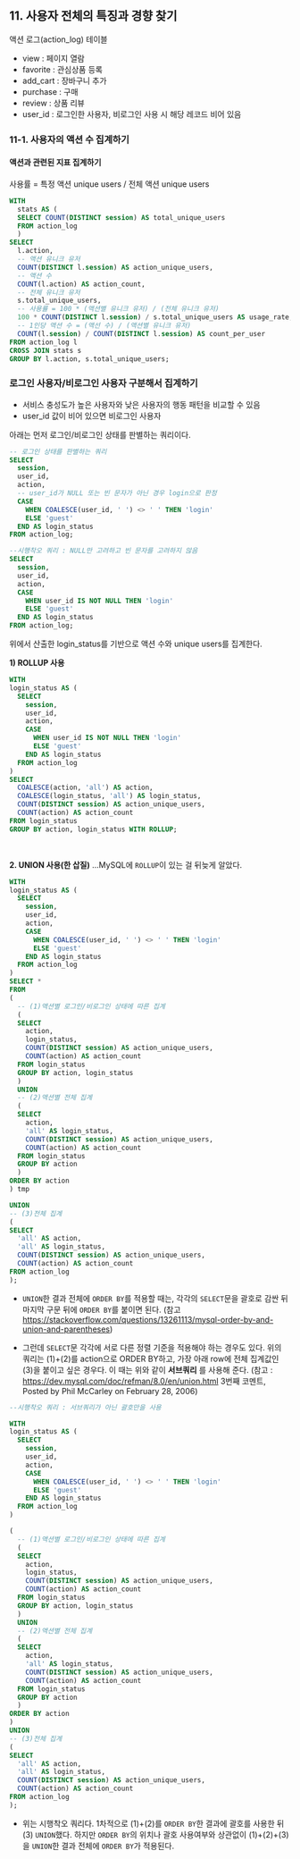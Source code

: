 ## 11. 사용자 전체의 특징과 경향 찾기

액션 로그(action_log) 테이블
- view : 페이지 열람
- favorite : 관심상품 등록
- add_cart : 장바구니 추가
- purchase : 구매
- review : 상품 리뷰
- user_id : 로그인한 사용자, 비로그인 사용 시 해당 레코드 비어 있음

<p>

### 11-1. 사용자의 액션 수 집계하기

#### 액션과 관련된 지표 집계하기

사용률 = 특정 액션 unique users / 전체 액션 unique users  

```sql  
WITH
  stats AS (
  SELECT COUNT(DISTINCT session) AS total_unique_users
  FROM action_log
  )
SELECT
  l.action,
  -- 액션 유니크 유저
  COUNT(DISTINCT l.session) AS action_unique_users,
  -- 액션 수
  COUNT(l.action) AS action_count,
  -- 전체 유니크 유저
  s.total_unique_users,
  -- 사용률 = 100 * (액션별 유니크 유저) / (전체 유니크 유저)
  100 * COUNT(DISTINCT l.session) / s.total_unique_users AS usage_rate,
  -- 1인당 액션 수 = (액선 수) / (액션별 유니크 유저)
  COUNT(l.session) / COUNT(DISTINCT l.session) AS count_per_user  
FROM action_log l
CROSS JOIN stats s
GROUP BY l.action, s.total_unique_users;
```

<p>

### 로그인 사용자/비로그인 사용자 구분해서 집계하기

- 서비스 충성도가 높은 사용자와 낮은 사용자의 행동 패턴을 비교할 수 있음
- user_id 값이 비어 있으면 비로그인 사용자

아래는 먼저 로그인/비로그인 상태를 판별하는 쿼리이다.

```sql  
-- 로그인 상태를 판별하는 쿼리  
SELECT
  session,
  user_id,
  action,
  -- user_id가 NULL 또는 빈 문자가 아닌 경우 login으로 판정
  CASE
    WHEN COALESCE(user_id, ' ') <> ' ' THEN 'login'
    ELSE 'guest'
  END AS login_status
FROM action_log;

--시행착오 쿼리 : NULL만 고려하고 빈 문자를 고려하지 않음
SELECT
  session,
  user_id,
  action,
  CASE
    WHEN user_id IS NOT NULL THEN 'login'
    ELSE 'guest'
  END AS login_status
FROM action_log;
```
<p>

위에서 산출한 login_status를 기반으로 액션 수와 unique users를 집계한다.

__1) ROLLUP 사용__
```sql
WITH
login_status AS (    
  SELECT
    session,
    user_id,
    action,
    CASE
      WHEN user_id IS NOT NULL THEN 'login'
      ELSE 'guest'
    END AS login_status
  FROM action_log
)
SELECT
  COALESCE(action, 'all') AS action,
  COALESCE(login_status, 'all') AS login_status,
  COUNT(DISTINCT session) AS action_unique_users,
  COUNT(action) AS action_count
FROM login_status
GROUP BY action, login_status WITH ROLLUP;
```

<br>

__2. UNION 사용(한 삽질)__
...MySQL에 `ROLLUP`이 있는 걸 뒤늦게 알았다.

```sql  
WITH
login_status AS (    
  SELECT
    session,
    user_id,
    action,
    CASE
      WHEN COALESCE(user_id, ' ') <> ' ' THEN 'login'
      ELSE 'guest'
    END AS login_status
  FROM action_log
)
SELECT *
FROM
(
  -- (1)액션별 로그인/비로그인 상태에 따른 집계
  (
  SELECT
    action,
    login_status,
    COUNT(DISTINCT session) AS action_unique_users,
    COUNT(action) AS action_count
  FROM login_status
  GROUP BY action, login_status
  )
  UNION
  -- (2)액션별 전체 집계
  (
  SELECT
    action,
    'all' AS login_status,
    COUNT(DISTINCT session) AS action_unique_users,
    COUNT(action) AS action_count
  FROM login_status
  GROUP BY action
  )
ORDER BY action
) tmp

UNION
-- (3)전체 집계
(
SELECT
  'all' AS action,
  'all' AS login_status,
  COUNT(DISTINCT session) AS action_unique_users,
  COUNT(action) AS action_count
FROM action_log
);

```

* `UNION`한 결과 전체에 `ORDER BY`를 적용할 때는, 각각의 `SELECT`문을 괄호로 감싼 뒤 마지막 구문 뒤에 `ORDER BY`를 붙이면 된다.
(참고
https://stackoverflow.com/questions/13261113/mysql-order-by-and-union-and-parentheses)

* 그런데 `SELECT`문 각각에 서로 다른 정렬 기준을 적용해야 하는 경우도 있다. 위의 쿼리는 (1)+(2)를 action으로 ORDER BY하고, 가장 아래 row에 전체 집계값인 (3)을 붙이고 싶은 경우다. 이 때는 위와 같이 **서브쿼리** 를 사용해 준다.
(참고 : https://dev.mysql.com/doc/refman/8.0/en/union.html
  3번째 코멘트, Posted by Phil McCarley on February 28, 2006)


```sql  
--시행착오 쿼리 : 서브쿼리가 아닌 괄호만을 사용

WITH
login_status AS (    
  SELECT
    session,
    user_id,
    action,
    CASE
      WHEN COALESCE(user_id, ' ') <> ' ' THEN 'login'
      ELSE 'guest'
    END AS login_status
  FROM action_log
)

(
  -- (1)액션별 로그인/비로그인 상태에 따른 집계
  (
  SELECT
    action,
    login_status,
    COUNT(DISTINCT session) AS action_unique_users,
    COUNT(action) AS action_count
  FROM login_status
  GROUP BY action, login_status
  )
  UNION
  -- (2)액션별 전체 집계
  (
  SELECT
    action,
    'all' AS login_status,
    COUNT(DISTINCT session) AS action_unique_users,
    COUNT(action) AS action_count
  FROM login_status
  GROUP BY action
  )
ORDER BY action
)
UNION
-- (3)전체 집계
(
SELECT
  'all' AS action,
  'all' AS login_status,
  COUNT(DISTINCT session) AS action_unique_users,
  COUNT(action) AS action_count
FROM action_log
);

```

* 위는 시행착오 쿼리다. 1차적으로 (1)+(2)를 `ORDER BY`한 결과에 괄호를 사용한 뒤 (3) `UNION`했다. 하지만 `ORDER BY`의 위치나 괄호 사용여부와 상관없이 (1)+(2)+(3)을 `UNION`한 결과 전체에 `ORDER BY`가 적용된다.
